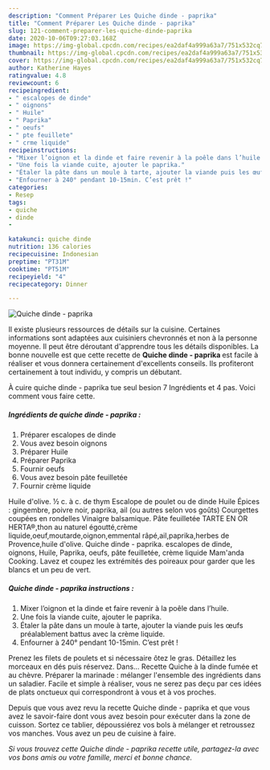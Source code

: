 ```yaml
---
description: "Comment Préparer Les Quiche dinde - paprika"
title: "Comment Préparer Les Quiche dinde - paprika"
slug: 121-comment-preparer-les-quiche-dinde-paprika
date: 2020-10-06T09:27:03.168Z
image: https://img-global.cpcdn.com/recipes/ea2daf4a999a63a7/751x532cq70/quiche-dinde-paprika-photo-principale-de-la-recette.jpg
thumbnail: https://img-global.cpcdn.com/recipes/ea2daf4a999a63a7/751x532cq70/quiche-dinde-paprika-photo-principale-de-la-recette.jpg
cover: https://img-global.cpcdn.com/recipes/ea2daf4a999a63a7/751x532cq70/quiche-dinde-paprika-photo-principale-de-la-recette.jpg
author: Katherine Hayes
ratingvalue: 4.8
reviewcount: 6
recipeingredient:
- " escalopes de dinde"
- " oignons"
- " Huile"
- " Paprika"
- " oeufs"
- " pte feuillete"
- " crme liquide"
recipeinstructions:
- "Mixer l’oignon et la dinde et faire revenir à la poêle dans l’huile."
- "Une fois la viande cuite, ajouter le paprika."
- "Étaler la pâte dans un moule à tarte, ajouter la viande puis les œufs préalablement battus avec la crème liquide."
- "Enfourner à 240° pendant 10-15min. C’est prêt !"
categories:
- Resep
tags:
- quiche
- dinde
- 

katakunci: quiche dinde  
nutrition: 136 calories
recipecuisine: Indonesian
preptime: "PT31M"
cooktime: "PT51M"
recipeyield: "4"
recipecategory: Dinner

---
```



![Quiche dinde - paprika](https://img-global.cpcdn.com/recipes/ea2daf4a999a63a7/751x532cq70/quiche-dinde-paprika-photo-principale-de-la-recette.jpg)

Il existe plusieurs ressources de détails sur la cuisine. Certaines informations sont adaptées aux cuisiniers chevronnés et non à la personne moyenne. Il peut être déroutant d'apprendre tous les détails disponibles. La bonne nouvelle est que cette recette de <strong> Quiche dinde - paprika </strong> est facile à réaliser et vous donnera certainement d'excellents conseils. Ils profiteront certainement à tout individu, y compris un débutant.

<!--inarticleads1-->

À cuire quiche dinde - paprika tue seul besion 7 Ingrédients et 4 pas. Voici comment vous faire cette.

##### Ingrédients de quiche dinde - paprika :

1. Préparer  escalopes de dinde
1. Vous avez besoin  oignons
1. Préparer  Huile
1. Préparer  Paprika
1. Fournir  oeufs
1. Vous avez besoin  pâte feuilletée
1. Fournir  crème liquide


Huile d&#39;olive. ½ c. à c. de thym Escalope de poulet ou de dinde Huile Épices : gingembre, poivre noir, paprika, ail (ou autres selon vos goûts) Courgettes coupées en rondelles Vinaigre balsamique. Pâte feuilletée TARTE EN OR HERTA®,thon au naturel égoutté,crème liquide,oeuf,moutarde,oignon,emmental râpé,ail,paprika,herbes de Provence,huile d&#39;olive. Quiche dinde - paprika. escalopes de dinde, oignons, Huile, Paprika, oeufs, pâte feuilletée, crème liquide Mam&#39;anda Cooking. Lavez et coupez les extrémités des poireaux pour garder que les blancs et un peu de vert. 

<!--inarticleads2-->

##### Quiche dinde - paprika instructions :

1. Mixer l’oignon et la dinde et faire revenir à la poêle dans l’huile.
1. Une fois la viande cuite, ajouter le paprika.
1. Étaler la pâte dans un moule à tarte, ajouter la viande puis les œufs préalablement battus avec la crème liquide.
1. Enfourner à 240° pendant 10-15min. C’est prêt !


Prenez les filets de poulets et si nécessaire ôtez le gras. Détaillez les morceaux en dés puis réservez. Dans… Recette Quiche à la dinde fumée et au chèvre. Préparer la marinade : mélanger l&#39;ensemble des ingrédients dans un saladier. Facile et simple à réaliser, vous ne serez pas deçu par ces idées de plats onctueux qui correspondront à vous et à vos proches. 

<!--inarticleads1-->

<p>
Depuis que vous avez revu la recette Quiche dinde - paprika et que vous avez le savoir-faire dont vous avez besoin pour exécuter dans la zone de cuisson. Sortez ce tablier, dépoussiérez vos bols à mélanger et retroussez vos manches. Vous avez un peu de cuisine à faire.
</p>

<p>
<i>Si vous trouvez cette Quiche dinde - paprika recette utile, partagez-la avec vos bons amis ou votre famille, merci et bonne chance.</i>
</p>
